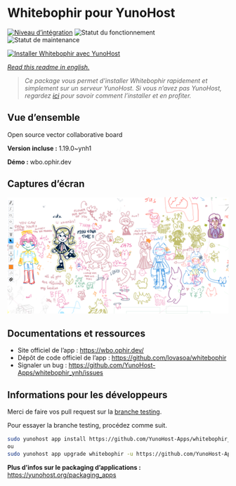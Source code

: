 <!--
N.B.: This README was automatically generated by https://github.com/YunoHost/apps/tree/master/tools/README-generator
It shall NOT be edited by hand.
-->

# Whitebophir pour YunoHost

[![Niveau d’intégration](https://dash.yunohost.org/integration/whitebophir.svg)](https://dash.yunohost.org/appci/app/whitebophir) ![Statut du fonctionnement](https://ci-apps.yunohost.org/ci/badges/whitebophir.status.svg) ![Statut de maintenance](https://ci-apps.yunohost.org/ci/badges/whitebophir.maintain.svg)

[![Installer Whitebophir avec YunoHost](https://install-app.yunohost.org/install-with-yunohost.svg)](https://install-app.yunohost.org/?app=whitebophir)

*[Read this readme in english.](./README.md)*

> *Ce package vous permet d’installer Whitebophir rapidement et simplement sur un serveur YunoHost.
Si vous n’avez pas YunoHost, regardez [ici](https://yunohost.org/#/install) pour savoir comment l’installer et en profiter.*

## Vue d’ensemble

Open source vector collaborative board

**Version incluse :** 1.19.0~ynh1

**Démo :** wbo.ophir.dev

## Captures d’écran

![Capture d’écran de Whitebophir](./doc/screenshots/screenshots.png)

## Documentations et ressources

* Site officiel de l’app : <https://wbo.ophir.dev/>
* Dépôt de code officiel de l’app : <https://github.com/lovasoa/whitebophir>
* Signaler un bug : <https://github.com/YunoHost-Apps/whitebophir_ynh/issues>

## Informations pour les développeurs

Merci de faire vos pull request sur la [branche testing](https://github.com/YunoHost-Apps/whitebophir_ynh/tree/testing).

Pour essayer la branche testing, procédez comme suit.

``` bash
sudo yunohost app install https://github.com/YunoHost-Apps/whitebophir_ynh/tree/testing --debug
ou
sudo yunohost app upgrade whitebophir -u https://github.com/YunoHost-Apps/whitebophir_ynh/tree/testing --debug
```

**Plus d’infos sur le packaging d’applications :** <https://yunohost.org/packaging_apps>